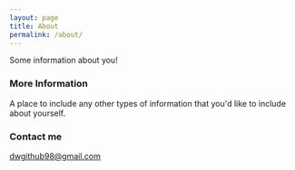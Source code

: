 ```yaml
---
layout: page
title: About
permalink: /about/
---
```


Some information about you!

### More Information

A place to include any other types of information that you'd like to include about yourself.

### Contact me

[dwgithub98@gmail.com](mailto:dwgithub98@gmail.com)
